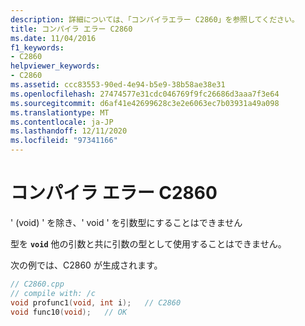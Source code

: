 ```yaml
---
description: 詳細については、「コンパイラエラー C2860」を参照してください。
title: コンパイラ エラー C2860
ms.date: 11/04/2016
f1_keywords:
- C2860
helpviewer_keywords:
- C2860
ms.assetid: ccc83553-90ed-4e94-b5e9-38b58ae38e31
ms.openlocfilehash: 27474577e31cdc046769f9fc26686d3aaa7f3e64
ms.sourcegitcommit: d6af41e42699628c3e2e6063ec7b03931a49a098
ms.translationtype: MT
ms.contentlocale: ja-JP
ms.lasthandoff: 12/11/2020
ms.locfileid: "97341166"
---
```

# <a name="compiler-error-c2860"></a>コンパイラ エラー C2860

' (void) ' を除き、' void ' を引数型にすることはできません

型を **`void`** 他の引数と共に引数の型として使用することはできません。

次の例では、C2860 が生成されます。

```cpp
// C2860.cpp
// compile with: /c
void profunc1(void, int i);   // C2860
void func10(void);   // OK
```
